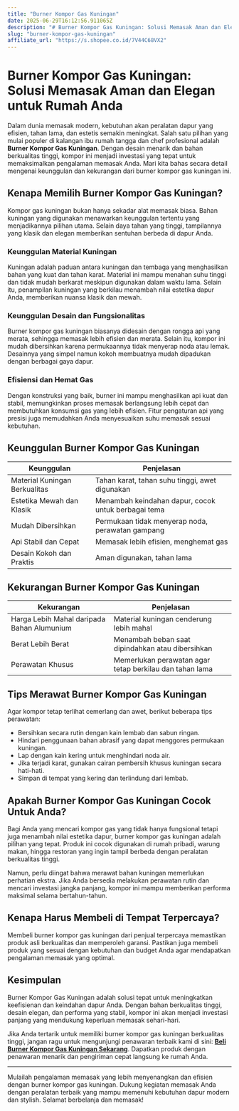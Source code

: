```yaml
---
title: "Burner Kompor Gas Kuningan"
date: 2025-06-29T16:12:56.911065Z
description: "# Burner Kompor Gas Kuningan: Solusi Memasak Aman dan Elegan untuk Rumah Anda..."
slug: "burner-kompor-gas-kuningan"
affiliate_url: "https://s.shopee.co.id/7V44C68VX2"
---
```

# Burner Kompor Gas Kuningan: Solusi Memasak Aman dan Elegan untuk Rumah Anda

Dalam dunia memasak modern, kebutuhan akan peralatan dapur yang efisien, tahan lama, dan estetis semakin meningkat. Salah satu pilihan yang mulai populer di kalangan ibu rumah tangga dan chef profesional adalah **Burner Kompor Gas Kuningan**. Dengan desain menarik dan bahan berkualitas tinggi, kompor ini menjadi investasi yang tepat untuk memaksimalkan pengalaman memasak Anda. Mari kita bahas secara detail mengenai keunggulan dan kekurangan dari burner kompor gas kuningan ini.

## Kenapa Memilih Burner Kompor Gas Kuningan?

Kompor gas kuningan bukan hanya sekadar alat memasak biasa. Bahan kuningan yang digunakan menawarkan keunggulan tertentu yang menjadikannya pilihan utama. Selain daya tahan yang tinggi, tampilannya yang klasik dan elegan memberikan sentuhan berbeda di dapur Anda.

### Keunggulan Material Kuningan

Kuningan adalah paduan antara kuningan dan tembaga yang menghasilkan bahan yang kuat dan tahan karat. Material ini mampu menahan suhu tinggi dan tidak mudah berkarat meskipun digunakan dalam waktu lama. Selain itu, penampilan kuningan yang berkilau menambah nilai estetika dapur Anda, memberikan nuansa klasik dan mewah.

### Keunggulan Desain dan Fungsionalitas

Burner kompor gas kuningan biasanya didesain dengan rongga api yang merata, sehingga memasak lebih efisien dan merata. Selain itu, kompor ini mudah dibersihkan karena permukaannya tidak menyerap noda atau lemak. Desainnya yang simpel namun kokoh membuatnya mudah dipadukan dengan berbagai gaya dapur.

### Efisiensi dan Hemat Gas

Dengan konstruksi yang baik, burner ini mampu menghasilkan api kuat dan stabil, memungkinkan proses memasak berlangsung lebih cepat dan membutuhkan konsumsi gas yang lebih efisien. Fitur pengaturan api yang presisi juga memudahkan Anda menyesuaikan suhu memasak sesuai kebutuhan.

## Keunggulan Burner Kompor Gas Kuningan

| Keunggulan                         | Penjelasan                                           |
|------------------------------------|-----------------------------------------------------|
| Material Kuningan Berkualitas     | Tahan karat, tahan suhu tinggi, awet digunakan      |
| Estetika Mewah dan Klasik        | Menambah keindahan dapur, cocok untuk berbagai tema  |
| Mudah Dibersihkan                | Permukaan tidak menyerap noda, perawatan gampang   |
| Api Stabil dan Cepat            | Memasak lebih efisien, menghemat gas               |
| Desain Kokoh dan Praktis       | Aman digunakan, tahan lama                         |

## Kekurangan Burner Kompor Gas Kuningan

| Kekurangan                        | Penjelasan                                           |
|-----------------------------------|-----------------------------------------------------|
| Harga Lebih Mahal daripada Bahan Alumunium | Material kuningan cenderung lebih mahal                 |
| Berat Lebih Berat               | Menambah beban saat dipindahkan atau dibersihkan    |
| Perawatan Khusus               | Memerlukan perawatan agar tetap berkilau dan tahan lama |

## Tips Merawat Burner Kompor Gas Kuningan

Agar kompor tetap terlihat cemerlang dan awet, berikut beberapa tips perawatan:

- Bersihkan secara rutin dengan kain lembab dan sabun ringan.
- Hindari penggunaan bahan abrasif yang dapat menggores permukaan kuningan.
- Lap dengan kain kering untuk menghindari noda air.
- Jika terjadi karat, gunakan cairan pembersih khusus kuningan secara hati-hati.
- Simpan di tempat yang kering dan terlindung dari lembab.

## Apakah Burner Kompor Gas Kuningan Cocok Untuk Anda?

Bagi Anda yang mencari kompor gas yang tidak hanya fungsional tetapi juga menambah nilai estetika dapur, burner kompor gas kuningan adalah pilihan yang tepat. Produk ini cocok digunakan di rumah pribadi, warung makan, hingga restoran yang ingin tampil berbeda dengan peralatan berkualitas tinggi.

Namun, perlu diingat bahwa merawat bahan kuningan memerlukan perhatian ekstra. Jika Anda bersedia melakukan perawatan rutin dan mencari investasi jangka panjang, kompor ini mampu memberikan performa maksimal selama bertahun-tahun.

## Kenapa Harus Membeli di Tempat Terpercaya?

Membeli burner kompor gas kuningan dari penjual terpercaya memastikan produk asli berkualitas dan memperoleh garansi. Pastikan juga membeli produk yang sesuai dengan kebutuhan dan budget Anda agar mendapatkan pengalaman memasak yang optimal.

## Kesimpulan

Burner Kompor Gas Kuningan adalah solusi tepat untuk meningkatkan keefisienan dan keindahan dapur Anda. Dengan bahan berkualitas tinggi, desain elegan, dan performa yang stabil, kompor ini akan menjadi investasi panjang yang mendukung keperluan memasak sehari-hari.

Jika Anda tertarik untuk memiliki burner kompor gas kuningan berkualitas tinggi, jangan ragu untuk mengunjungi penawaran terbaik kami di sini: **[Beli Burner Kompor Gas Kuningan Sekarang](https://s.shopee.co.id/7V44C68VX2)**. Dapatkan produk dengan penawaran menarik dan pengiriman cepat langsung ke rumah Anda.

---

Mulailah pengalaman memasak yang lebih menyenangkan dan efisien dengan burner kompor gas kuningan. Dukung kegiatan memasak Anda dengan peralatan terbaik yang mampu memenuhi kebutuhan dapur modern dan stylish. Selamat berbelanja dan memasak!